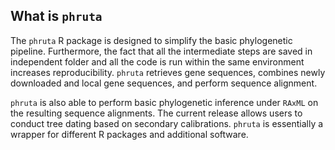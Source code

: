 ## What is `phruta`

The `phruta` R package is designed to simplify the basic phylogenetic pipeline. Furthermore, the fact that all the intermediate steps are saved in independent folder and all the code is run within the same environment increases reproducibility. `phruta` retrieves gene sequences, combines newly downloaded and local gene sequences, and perform sequence alignment. 

`phruta` is also able to perform basic phylogenetic inference under `RAxML` on the resulting sequence alignments. The current release allows users to conduct tree dating based on secondary calibrations. `phruta` is essentially a wrapper for different R packages and additional software.
